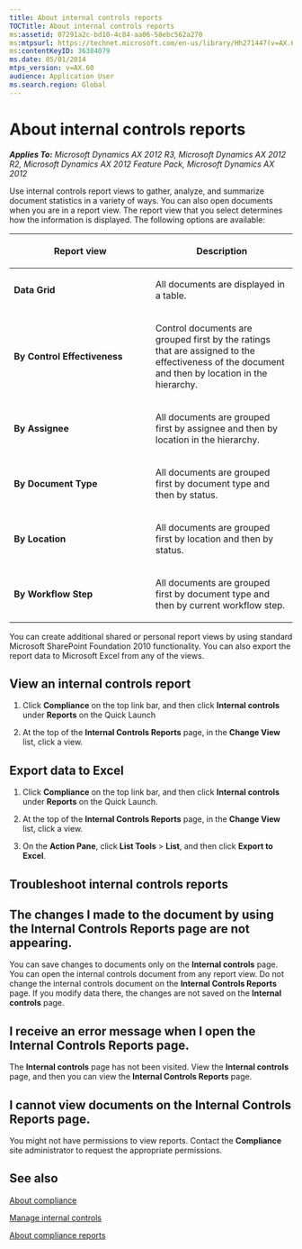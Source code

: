 ```yaml
---
title: About internal controls reports
TOCTitle: About internal controls reports
ms:assetid: 07291a2c-bd10-4c84-aa06-58ebc562a270
ms:mtpsurl: https://technet.microsoft.com/en-us/library/Hh271447(v=AX.60)
ms:contentKeyID: 36384079
ms.date: 05/01/2014
mtps_version: v=AX.60
audience: Application User
ms.search.region: Global
---
```


# About internal controls reports 


_**Applies To:** Microsoft Dynamics AX 2012 R3, Microsoft Dynamics AX 2012 R2, Microsoft Dynamics AX 2012 Feature Pack, Microsoft Dynamics AX 2012_

Use internal controls report views to gather, analyze, and summarize document statistics in a variety of ways. You can also open documents when you are in a report view. The report view that you select determines how the information is displayed. The following options are available:

<table>
<colgroup>
<col style="width: 50%" />
<col style="width: 50%" />
</colgroup>
<thead>
<tr class="header">
<th><p>Report view</p></th>
<th><p>Description</p></th>
</tr>
</thead>
<tbody>
<tr class="odd">
<td><p><strong>Data Grid</strong></p></td>
<td><p>All documents are displayed in a table.</p></td>
</tr>
<tr class="even">
<td><p><strong>By Control Effectiveness</strong></p></td>
<td><p>Control documents are grouped first by the ratings that are assigned to the effectiveness of the document and then by location in the hierarchy.</p></td>
</tr>
<tr class="odd">
<td><p><strong>By Assignee</strong></p></td>
<td><p>All documents are grouped first by assignee and then by location in the hierarchy.</p></td>
</tr>
<tr class="even">
<td><p><strong>By Document Type</strong></p></td>
<td><p>All documents are grouped first by document type and then by status.</p></td>
</tr>
<tr class="odd">
<td><p><strong>By Location</strong></p></td>
<td><p>All documents are grouped first by location and then by status.</p></td>
</tr>
<tr class="even">
<td><p><strong>By Workflow Step</strong></p></td>
<td><p>All documents are grouped first by document type and then by current workflow step.</p></td>
</tr>
</tbody>
</table>


You can create additional shared or personal report views by using standard Microsoft SharePoint Foundation 2010 functionality. You can also export the report data to Microsoft Excel from any of the views.

## View an internal controls report

1.  Click **Compliance** on the top link bar, and then click **Internal controls** under **Reports** on the Quick Launch

2.  At the top of the **Internal Controls Reports** page, in the **Change View** list, click a view.

## Export data to Excel

1.  Click **Compliance** on the top link bar, and then click **Internal controls** under **Reports** on the Quick Launch.

2.  At the top of the **Internal Controls Reports** page, in the **Change View** list, click a view.

3.  On the **Action Pane**, click **List Tools** \> **List**, and then click **Export to Excel**.

## Troubleshoot internal controls reports

## The changes I made to the document by using the Internal Controls Reports page are not appearing.

You can save changes to documents only on the **Internal controls** page. You can open the internal controls document from any report view. Do not change the internal controls document on the **Internal Controls Reports** page. If you modify data there, the changes are not saved on the **Internal controls** page.

## I receive an error message when I open the Internal Controls Reports page.

The **Internal controls** page has not been visited. View the **Internal controls** page, and then you can view the **Internal Controls Reports** page.

## I cannot view documents on the Internal Controls Reports page.

You might not have permissions to view reports. Contact the **Compliance** site administrator to request the appropriate permissions.

## See also

[About compliance](about-compliance.md)

[Manage internal controls](manage-internal-controls.md)

[About compliance reports](about-compliance-reports.md)

  


